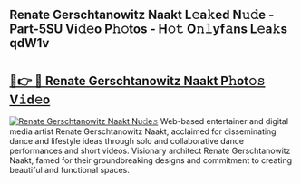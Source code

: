 ## Renate Gerschtanowitz Naakt L𝚎a𝚔ed N𝚞𝚍e - Part-5SU Vi𝚍𝚎o P𝚑𝚘tos - H𝚘𝚝 O𝚗𝚕yf𝚊ns L𝚎a𝚔s qdW1v

# <h2><a href="http://kf7g45r.oniu.top/?m=Renate+Gerschtanowitz+Naakt">🔗👉 🔴 Renate Gerschtanowitz Naakt P𝚑ot𝚘𝚜 V𝚒d𝚎o</a></h2>

[![Renate Gerschtanowitz Naakt Nu𝚍e𝚜](https://i.imgur.com/0qMVB7G.gif)](http://kf7g45r.oniu.top/?m=Renate+Gerschtanowitz+Naakt)
Web-based entertainer and digital media artist Renate Gerschtanowitz Naakt, acclaimed for disseminating dance and lifestyle ideas through solo and collaborative dance performances and short videos. Visionary architect Renate Gerschtanowitz Naakt, famed for their groundbreaking designs and commitment to creating beautiful and functional spaces.  
